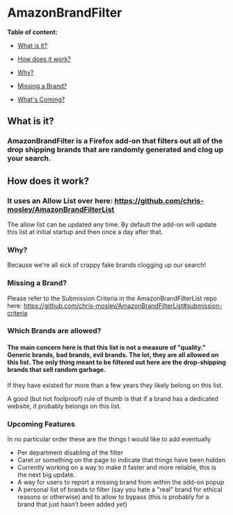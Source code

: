 
# AmazonBrandFilter

  **Table of content:**

  

- [What is it?](#what)

- [How does it work?](#how)
- [Why?](#why)
- [Missing a Brand?](#missing-brand)
- [What's Coming?](#upcoming)

## What is it?

### AmazonBrandFilter is a Firefox add-on that filters out all of the drop shipping brands that are randomly generated and clog up your search.

  

## How does it work?

### It uses an Allow List over here: https://github.com/chris-mosley/AmazonBrandFilterList

 The allow list can be updated any time. By default the add-on will update this list at initial startup and then once a day after that.

### Why?

Because we're all sick of crappy fake brands clogging up our search!


### Missing a Brand?
Please refer to the Submission Criteria in the AmazonBrandFilterList repo here: https://github.com/chris-mosley/AmazonBrandFilterList#submission-criteria

### Which Brands are allowed?

#### The main concern here is that this list is not a measure of "quality." Generic brands, bad brands, evil brands. The lot, they are all allowed on this list. The only thing meant to be filtered out here are the drop-shipping brands that sell random garbage.

If they have existed for more than a few years they likely belong on this list.

A good (but not foolproof) rule of thumb is that if a brand has a dedicated website, it probably belongs on this list.
### Upcoming Features
In no particular order these are the things I would like to add eventually
- Per department disabling of the filter
- Caret or something on the page to indicate that things have been hidden
- Currently working on a way to make it faster and more reliable, this is the next big update.
- A way for users to report a missing brand from within the add-on popup
- A personal list of brands to filter (say you hate a "real" brand for ethical reasons or otherwise) and to allow to bypass (this is probably for a brand that just hasn't been added yet)
